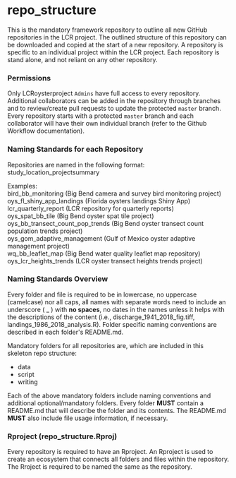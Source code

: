 # repo_structure
This is the mandatory framework repository to outline all new GitHub repositories in the LCR project. The outlined structure of this repository can be downloaded and copied at the start of a new repository. A repository is specific to an individual project within the LCR project. Each repository is stand alone, and not reliant on any other repository. 
  
### Permissions 
Only LCRoysterproject `Admins` have full access to every repository. Additional collaborators can be added in the repository through branches and to review/create pull requests to update the protected `master` branch. Every repository starts with a protected `master` branch and each collaborator will have their own individual branch (refer to the Github Workflow documentation).  

### Naming Standards for each Repository  
Repositories are named in the following format:   
study_location_projectsummary  
  
Examples:  
bird_bb_monitoring (Big Bend camera and survey bird monitoring project)  
oys_fl_shiny_app_landings (Florida oysters landings Shiny App)  
lcr_quarterly_report (LCR repository for quarterly reports)  
oys_spat_bb_tile (Big Bend oyster spat tile project)  
oys_bb_transect_count_pop_trends (Big Bend oyster transect count population trends project)  
oys_gom_adaptive_management (Gulf of Mexico oyster adaptive management project)  
wq_bb_leaflet_map (Big Bend water quality leaflet map repository)  
oys_lcr_heights_trends (LCR oyster transect heights trends project)
  
### Naming Standards Overview
Every folder and file is required to be in lowercase, no uppercase (camelcase) nor all caps, all names with separate words need to include an underscore ( _ ) with **no spaces**, no dates in the names unless it helps with the descriptions of the content (i.e., discharge_1941_2018_fig.tiff, landings_1986_2018_analysis.R). Folder specific naming conventions are described in each folder's README.md.  
  
Mandatory folders for all repositories are, which are included in this skeleton repo structure:  
- data  
- script  
- writing  

Each of the above mandatory folders include naming conventions and additional optional/mandatory folders. Every folder **MUST** contain a README.md that will describe the folder and its contents. The README.md **MUST** also include file usage information, if necessary. 
  
### Rproject (repo_structure.Rproj)  
  
Every repository is required to have an Rproject. An Rproject is used to create an ecosystem that connects all folders and files within the repository. The Rroject is required to be named the same as the repository.  
